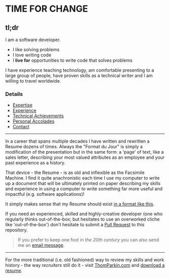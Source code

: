 # TIME FOR CHANGE


## tl;dr
I am a software developer.  

 * I like solving problems
 * I love writing code
 * I __live for__ opportunities to write code that solves problems

I have experience teaching technology, am comfortable presenting to a large group of people, have proven skills as a technical writer and I am willing to travel worldwide.

### Details

 - [Expertise](https://github.com/ParkinT/HireMe/blob/Skills/EXPERTISE.md)
 - [Experience](https://github.com/ParkinT/HireMe/blob/Experience/EXPERIENCE.md)
 - [Technical Achievements](https://github.com/ParkinT/HireMe/blob/TechnicalAchievements/ACCOMPLISHMENTS.md)
 - [Personal Accolades](https://github.com/ParkinT/HireMe/blob/PersonalReferences/REFERENCES.md)
 - [Contact](https://github.com/ParkinT/HireMe/blob/Contact/CONTACT.md)

***

In a career that spans multiple decades I have written and rewritten a Resume dozens of times.  Always the "Format du Jour" is simply a modification of the presentation but in the same form: a 'page' of text, like a sales letter, describing your most valued attributes as an employee and your past experience as a history.

That device - the Resume - is as old and inflexible as the Facsimile Machine.  I find it quite anachronistic each time I use my computer to write up a document that will be ultimately printed on paper describing my skills and experience in using a computer to write something far more useful and impactful (e.g. software applications)!

It simply makes sense that my Resume should exist [in a format like this](ABOUTME.md).

If you need an experienced, skilled and highly-creative developer (one who regularly thinks out-of-the-box; but hesitates to use an overworked cliche like 'out-of-the-box') don't hesitate to submit a [Pull Request](https://github.com/ParkinT/HireMe/pulls) to this repository.

>If you prefer to keep one foot in _the 20th century_ you can also send me an [email message](mailt:parkin_thom@hotmail.com).

***

For the more traditional (i.e. old fashioned) way to review my skills and work history - the way _recruiters_ still do it - visit [ThomParkin.com](http://thomparkin.com) and [download a resume](https://github.com/ParkinT/HireMe/blob/gh-pages/downloads/ThomParkin_resume.pdf?raw=true).
